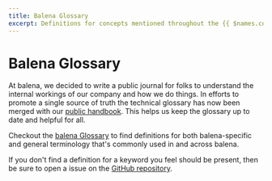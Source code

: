 ```yaml
---
title: Balena Glossary
excerpt: Definitions for concepts mentioned throughout the {{ $names.company.lower }} documentation
---
```


# Balena Glossary

At balena, we decided to write a public journal for folks to understand the internal workings of our company and how we do things. In efforts to promote a single source of truth the technical glossary has now been merged with our [public handbook](https://handbook.balena.io/). This helps us keep the glossary up to date and helpful for all.

Checkout the [balena Glossary](https://handbook.balena.io/glossary) to find definitions for both balena-specific and general terminology that's commonly used in and across balena.

If you don't find a definition for a keyword you feel should be present, then be sure to open a issue on the [GitHub repository](https://github.com/balenaltd/handbook/issues/new).
